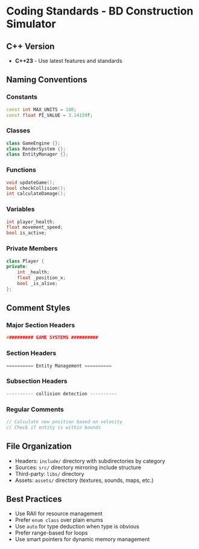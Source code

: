 # Coding Standards - BD Construction Simulator

## C++ Version
- **C++23** - Use latest features and standards

## Naming Conventions

### Constants
```cpp
const int MAX_UNITS = 100;
const float PI_VALUE = 3.14159f;
```

### Classes
```cpp
class GameEngine {};
class RenderSystem {};
class EntityManager {};
```

### Functions
```cpp
void updateGame();
bool checkCollision();
int calculateDamage();
```

### Variables
```cpp
int player_health;
float movement_speed;
bool is_active;
```

### Private Members
```cpp
class Player {
private:
    int _health;
    float _position_x;
    bool _is_alive;
};
```

## Comment Styles

### Major Section Headers
```cpp
########## GAME SYSTEMS ##########
```

### Section Headers
```cpp
========== Entity Management ==========
```

### Subsection Headers
```cpp
---------- collision detection ----------
```

### Regular Comments
```cpp
// Calculate new position based on velocity
// Check if entity is within bounds
```

## File Organization
- Headers: `include/` directory with subdirectories by category
- Sources: `src/` directory mirroring include structure
- Third-party: `libs/` directory
- Assets: `assets/` directory (textures, sounds, maps, etc.)

## Best Practices
- Use RAII for resource management
- Prefer `enum class` over plain enums
- Use `auto` for type deduction when type is obvious
- Prefer range-based for loops
- Use smart pointers for dynamic memory management
